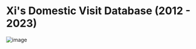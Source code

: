 # Xi's Domestic Visit Database (2012 - 2023)

![image](https://github.com/yangjx-18/XiDomesticVisit/assets/101075224/2d3873ca-950a-4e29-a06b-863f5c296832)

